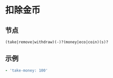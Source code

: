 # 扣除金币

## 节点

```text
(take|remove|withdraw)(-)?(money|eco|coin)(s)?
```

## 示例

```yaml
- 'take-money: 100'
```

